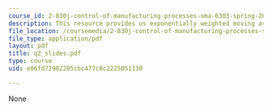 ```yaml
---
course_id: 2-830j-control-of-manufacturing-processes-sma-6303-spring-2008
description: This resource provides us exponentially weighted moving average.
file_location: /coursemedia/2-830j-control-of-manufacturing-processes-sma-6303-spring-2008/e06fd72902205cbc477c0c2225051130_q2_slides.pdf
file_type: application/pdf
layout: pdf
title: q2_slides.pdf
type: course
uid: e06fd72902205cbc477c0c2225051130

---
```

None